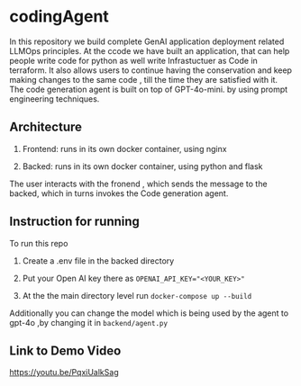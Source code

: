 # codingAgent
In this repository we build complete GenAI application deployment related LLMOps principles. At the ccode we have built an application, that can help people write code for python as well write Infrastuctuer as Code in terraform. It also allows users to continue having the conservation and keep making changes to the same code , till the time they are satisfied with it. The code generation agent is built on top of GPT-4o-mini. by using prompt engineering techniques. 

## Architecture

1. Frontend: runs in its own docker container, using nginx 

2. Backed: runs in its own docker container, using python and flask

The user interacts with the fronend , which sends the message to the backed, which in turns invokes the Code generation agent.


## Instruction for running

To run this repo

1. Create a .env file in the backed directory

2. Put your Open AI key there as `OPENAI_API_KEY="<YOUR_KEY>"`

3. At the the main directory level run `docker-compose up --build`


Additionally you can change the model which is being used by the agent to gpt-4o ,by changing it in `backend/agent.py`
## Link to Demo Video
https://youtu.be/PqxiUalkSag